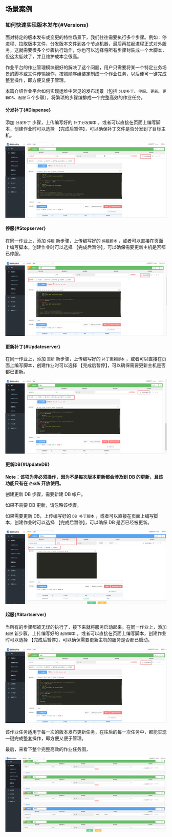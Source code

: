 ## 场景案例

### 如何快速实现版本发布{#Versions}

面对特定的版本发布或变更的特性场景下，我们往往需要执行多个步骤。例如：停进程、拉取版本文件、分发版本文件到各个节点机器，最后再拉起进程正式对外服务，这就需要很多个步骤执行动作，你也可以选择将所有步骤封装成一个大脚本，但这太低效了，并且维护成本会很高。

作业平台的作业管理模块很好的解决了这个问题，用户只需要将某一个特定业务场景的脚本或文件传输操作，按照顺序组装定制成一个作业任务，以后便可一键完成整套操作，即方便又便于管理。

本篇介绍作业平台如何实现运维中常见的发布场景（包括 `分发补丁`、`停服`、`更新`、`更新DB`、`起服` 5 个步骤），将繁琐的步骤编排成一个完整高效的作业任务。



#### 分发补丁{#Dispense}

添加 `分发补丁` 步骤，上传编写好的 `补丁分发脚本` ，或者可以直接在页面上编写脚本，创建作业时可以选择 【完成后暂停】，可以确保补丁文件是否分发到了目标主机。

![分发补丁](../assets/分发补丁.png)



#### 停服{#Stopserver}

在同一作业上，添加 `停服` 新步骤，上传编写好的 `停服脚本` ，或者可以直接在页面上编写脚本，创建作业时可以选择 【完成后暂停】，可以确保需要更新主机是否都已停服。

![停服](../assets/停服.png)


#### 更新补丁{#Updateserver}

在同一作业上，添加 `更新` 新步骤，上传编写好的 `补丁更新脚本` ，或者可以直接在页面上编写脚本，创建作业时可以选择 【完成后暂停】，可以确保需要更新主机是否都已更新。

![更新补丁](../assets/更新补丁.png)



#### 更新DB{#UpdateDB}

**Note：该项为非必须操作，因为不是每次版本更新都会涉及到 DB 的更新，且该功能只有在 `企业版` 开放使用。**

创建更新 DB 步骤，需要新建 DB 帐户。

如果不需要 DB 更新，请忽略该步骤。

如果需要更新 DB，上传编写好的 `DB 补丁脚本` ，或者可以直接在页面上编写脚本，创建作业时可以选择 【完成后暂停】，可以确保 DB 是否已经被更新。

![更新Db](../assets/更新Db.png)



#### 起服{#Startserver}

当所有的步骤都被无误的执行了，接下来就将服务启动起来。在同一作业上，添加 `起服` 新步骤，上传编写好的 `起服脚本` ，或者可以直接在页面上编写脚本，创建作业时可以选择 【完成后暂停】，可以确保需要更新主机的服务是否都已启动。

![起服](../assets/起服.png)



该作业任务适用于每一次的版本发布更新任务，在往后的每一次任务中，都能实现一键完成整套操作，即方便又便于管理。

最后，来看下整个完整高效的作业任务图，

![详细任务列表](../assets/详细任务列表.png)
